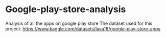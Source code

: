 # Google-play-store-analysis
Analysis of all the apps on google play store
The dataset used for this project: https://www.kaggle.com/datasets/lava18/google-play-store-apps

